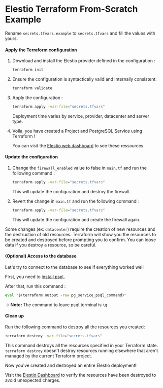 # Elestio Terraform From-Scratch Example

Rename `secrets.tfvars.example` to `secrets.tfvars` and fill the values with yours.

#### Apply the Terraform configuration

1. Download and install the Elestio provider defined in the configuration :

   ```bash
   terraform init
   ```

2. Ensure the configuration is syntactically valid and internally consistent:

   ```bash
   terraform validate
   ```

3. Apply the configuration :

   ```bash
   terraform apply -var-file="secrets.tfvars"
   ```

   Deployment time varies by service, provider, datacenter and server type.

4. Voila, you have created a Project and PostgreSQL Service using Terraform !

   You can visit the [Elestio web dashboard](https://dash.elest.io/) to see these ressources.

#### Update the configuration

1. Change the `firewall_enabled` value to false in `main.tf` and run the following command :

   ```bash
   terraform apply -var-file="secrets.tfvars"
   ```

   This will update the configuration and destroy the firewall.

2. Revert the change in `main.tf` and run the following command :

   ```bash
   terraform apply -var-file="secrets.tfvars"
   ```

   This will update the configuration and create the firewall again.

Some changes (ex: `datacenter`) require the creation of new resources and the destruction of old resources.
Terraform will show you the resources to be created and destroyed before prompting you to confirm.
You can loose data if you destroy a resource, so be careful.

#### (Optional) Access to the database

Let's try to connect to the database to see if everything worked well

First, you need to [install psql. ](https://www.timescale.com/blog/how-to-install-psql-on-mac-ubuntu-debian-windows/)

After that, run this command :

```bash
eval "$(terraform output -raw pg_service_psql_command)"
```

-> **Note:** The command to leave psql terminal is `\q`

#### Clean up

Run the following command to destroy all the resources you created:

```bash
terraform destroy -var-file="secrets.tfvars"
```

This command destroys all the resources specified in your Terraform state. `terraform destroy` doesn't destroy resources running elsewhere that aren't managed by the current Terraform project.

Now you've created and destroyed an entire Elestio deployment!

Visit the [Elestio Dashboard](https://dash.elest.io/) to verify the resources have been destroyed to avoid unexpected charges.
